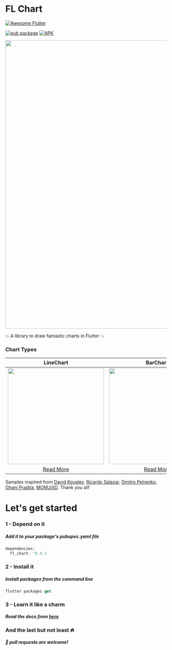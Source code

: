 # FL Chart
<a href="https://github.com/Solido/awesome-flutter">
   <img alt="Awesome Flutter" src="https://img.shields.io/badge/Awesome-Flutter-blue.svg?longCache=true&style=flat-square" />
</a>


[![pub package](https://img.shields.io/pub/v/circular_bottom_navigation.svg)](https://pub.dartlang.org/packages/circular_bottom_navigation)
[![APK](https://img.shields.io/badge/APK-Demo-brightgreen.svg)](https://github.com/imaNNeoFighT/fl_chart/raw/master/repo_files/fl_chart_samples_0.0.1.apk)

<img src="https://github.com/imaNNeoFighT/fl_chart/raw/master/repo_files/images/landing_logo.jpg" width="900">


💥 A library to draw fantastic charts in Flutter  💥

### Chart Types

|LineChart	|BarChart		|PieChart		|
|:------------:|:------------:|:-------------:|
|	<img src="https://github.com/imaNNeoFighT/fl_chart/raw/master/repo_files/images/line_chart/line_chart.jpg" width="300" > |	<img src="https://github.com/imaNNeoFighT/fl_chart/raw/master/repo_files/images/bar_chart/bar_chart.jpg" width="300" > |	<img src="https://github.com/imaNNeoFighT/fl_chart/raw/master/repo_files/images/pie_chart/pie_chart.jpg" width="300" > |
|[Read More](repo_files/documentations/line_chart.md)|[Read More](repo_files/documentations/bar_chart.md)|[Read More](repo_files/documentations/pie_chart.md)|

Samples inspired from
[David Kovalev](https://dribbble.com/shots/5560237-Live-Graphs-XD),
[Ricardo Salazar](https://dribbble.com/shots/1956890-Data-Stats),
[Dmitro Petrenko](https://dribbble.com/shots/5425378-Mobile-Application-Dashboard-for-Stock-Platform),
[Ghani Pradita](https://dribbble.com/shots/6379476-Calories-Management-App),
[MONUiXD](https://www.uplabs.com/posts/chart-pie-chart-bar-chart).
Thank you all!



# Let's get started

### 1 - Depend on it

##### Add it to your package's pubspec.yaml file

```kotlin
dependencies:
  fl_chart: ^0.0.1
```


### 2 - Install it

##### Install packages from the command line
```kotlin
flutter packages get
```

### 3 - Learn it like a charm
##### Read the docs from [here](repo_files/documentations/index.md)


### And the last but not least 🔥
##### :beer: pull requests are welcome!